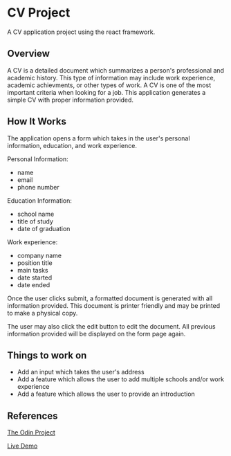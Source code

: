 # CV Project

A CV application project using the react framework.

## Overview

A CV is a detailed document which summarizes a person's professional and academic history. This type of information may include work experience, academic achievments, or other types of work. A CV is one of the most important criteria when looking for a job. This application generates a simple CV with proper information provided.

## How It Works

The application opens a form which takes in the user's personal information, education, and work experience.

Personal Information:
- name
- email
- phone number

Education Information:
- school name
- title of study
- date of graduation

Work experience:
- company name
- position title
- main tasks
- date started
- date ended

Once the user clicks submit, a formatted document is generated with all information provided. This document is printer friendly and may be printed to make a physical copy.

The user may also click the edit button to edit the document. All previous information provided will be displayed on the form page again.

## Things to work on

- Add an input which takes the user's address
- Add a feature which allows the user to add multiple schools and/or work experience
- Add a feature which allows the user to provide an introduction

## References

[The Odin Project](https://www.theodinproject.com/paths/full-stack-javascript/courses/javascript/lessons/cv-application)

[Live Demo](https://alex-lvl.github.io/CV-project/)